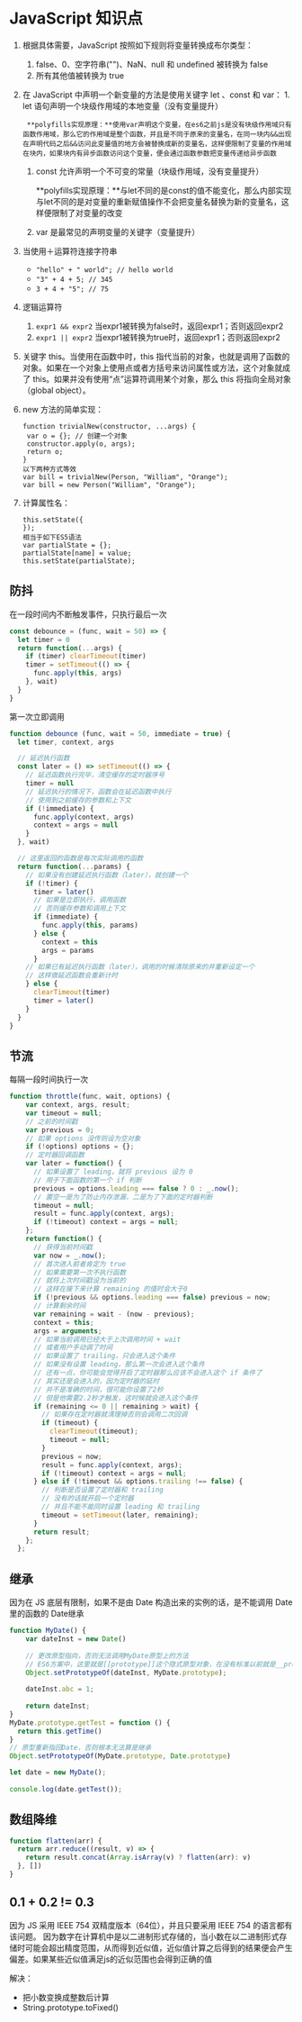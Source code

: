 # JavaScript 知识点

1. 根据具体需要，JavaScript 按照如下规则将变量转换成布尔类型：
   1. false、0、空字符串\(""\)、NaN、null 和 undefined 被转换为 false
   2. 所有其他值被转换为 true
2. 在 JavaScript 中声明一个新变量的方法是使用关键字 let 、const 和 var： 1. let 语句声明一个块级作用域的本地变量（没有变量提升）

   ```text
    **polyfills实现原理：**使用var声明这个变量，在es6之前js是没有块级作用域只有函数作用域，那么它的作用域是整个函数，并且是不同于原来的变量名，在同一块内&&出现在声明代码之后&&访问此变量值的地方会被替换成新的变量名，这样便限制了变量的作用域在块内，如果块内有异步函数访问这个变量，便会通过函数参数把变量传递给异步函数
   ```

   1. const 允许声明一个不可变的常量（块级作用域，没有变量提升）

      **polyfills实现原理：**与let不同的是const的值不能变化，那么内部实现与let不同的是对变量的重新赋值操作不会把变量名替换为新的变量名，这样便限制了对变量的改变

   2. var 是最常见的声明变量的关键字（变量提升）

3. 当使用＋运算符连接字符串
   * `"hello" + " world"; // hello world`
   * `"3" + 4 + 5; // 345`
   * `3 + 4 + "5"; // 75`
4. 逻辑运算符
   1. `expr1 && expr2` 当expr1被转换为false时，返回expr1；否则返回expr2
   2. `expr1 || expr2` 当expr1被转换为true时，返回expr1；否则返回expr2
5. 关键字 this。当使用在函数中时，this 指代当前的对象，也就是调用了函数的对象。如果在一个对象上使用点或者方括号来访问属性或方法，这个对象就成了 this。如果并没有使用“点”运算符调用某个对象，那么 this 将指向全局对象（global object）。
6. new 方法的简单实现：

   ```text
   function trivialNew(constructor, ...args) {
    var o = {}; // 创建一个对象
    constructor.apply(o, args);
    return o;
   }
   以下两种方式等效
   var bill = trivialNew(Person, "William", "Orange");
   var bill = new Person("William", "Orange");
   ```

7. 计算属性名：

   ```text
   this.setState({
   });
   相当于如下ES5语法
   var partialState = {};
   partialState[name] = value;
   this.setState(partialState);
   ```

## 防抖

在一段时间内不断触发事件，只执行最后一次
```js
const debounce = (func, wait = 50) => {
  let timer = 0
  return function(...args) {
    if (timer) clearTimeout(timer)
    timer = setTimeout(() => {
      func.apply(this, args)
    }, wait)
  }
}
```
第一次立即调用
```js
function debounce (func, wait = 50, immediate = true) {
  let timer, context, args

  // 延迟执行函数
  const later = () => setTimeout(() => {
    // 延迟函数执行完毕，清空缓存的定时器序号
    timer = null
    // 延迟执行的情况下，函数会在延迟函数中执行
    // 使用到之前缓存的参数和上下文
    if (!immediate) {
      func.apply(context, args)
      context = args = null
    }
  }, wait)

  // 这里返回的函数是每次实际调用的函数
  return function(...params) {
    // 如果没有创建延迟执行函数（later），就创建一个
    if (!timer) {
      timer = later()
      // 如果是立即执行，调用函数
      // 否则缓存参数和调用上下文
      if (immediate) {
        func.apply(this, params)
      } else {
        context = this
        args = params
      }
    // 如果已有延迟执行函数（later），调用的时候清除原来的并重新设定一个
    // 这样做延迟函数会重新计时
    } else {
      clearTimeout(timer)
      timer = later()
    }
  }
}
```

## 节流

每隔一段时间执行一次
```js
function throttle(func, wait, options) {
    var context, args, result;
    var timeout = null;
    // 之前的时间戳
    var previous = 0;
    // 如果 options 没传则设为空对象
    if (!options) options = {};
    // 定时器回调函数
    var later = function() {
      // 如果设置了 leading，就将 previous 设为 0
      // 用于下面函数的第一个 if 判断
      previous = options.leading === false ? 0 : _.now();
      // 置空一是为了防止内存泄漏，二是为了下面的定时器判断
      timeout = null;
      result = func.apply(context, args);
      if (!timeout) context = args = null;
    };
    return function() {
      // 获得当前时间戳
      var now = _.now();
      // 首次进入前者肯定为 true
	  // 如果需要第一次不执行函数
	  // 就将上次时间戳设为当前的
      // 这样在接下来计算 remaining 的值时会大于0
      if (!previous && options.leading === false) previous = now;
      // 计算剩余时间
      var remaining = wait - (now - previous);
      context = this;
      args = arguments;
      // 如果当前调用已经大于上次调用时间 + wait
      // 或者用户手动调了时间
 	  // 如果设置了 trailing，只会进入这个条件
	  // 如果没有设置 leading，那么第一次会进入这个条件
	  // 还有一点，你可能会觉得开启了定时器那么应该不会进入这个 if 条件了
	  // 其实还是会进入的，因为定时器的延时
	  // 并不是准确的时间，很可能你设置了2秒
	  // 但是他需要2.2秒才触发，这时候就会进入这个条件
      if (remaining <= 0 || remaining > wait) {
        // 如果存在定时器就清理掉否则会调用二次回调
        if (timeout) {
          clearTimeout(timeout);
          timeout = null;
        }
        previous = now;
        result = func.apply(context, args);
        if (!timeout) context = args = null;
      } else if (!timeout && options.trailing !== false) {
        // 判断是否设置了定时器和 trailing
	    // 没有的话就开启一个定时器
        // 并且不能不能同时设置 leading 和 trailing
        timeout = setTimeout(later, remaining);
      }
      return result;
    };
  };
```

## 继承
因为在 JS 底层有限制，如果不是由 Date 构造出来的实例的话，是不能调用 Date 里的函数的
Date继承
```js
function MyDate() {
    var dateInst = new Date()
 
    // 更改原型指向，否则无法调用MyDate原型上的方法
    // ES6方案中，这里就是[[prototype]]这个隐式原型对象，在没有标准以前就是__proto__
    Object.setPrototypeOf(dateInst, MyDate.prototype);
 
    dateInst.abc = 1;
 
    return dateInst;
}
MyDate.prototype.getTest = function () {
  return this.getTime()
}
// 原型重新指回Date，否则根本无法算是继承
Object.setPrototypeOf(MyDate.prototype, Date.prototype)

let date = new MyDate();
 
console.log(date.getTest());
```

## 数组降维

```js
function flatten(arr) {
  return arr.reduce((result, v) => {
    return result.concat(Array.isArray(v) ? flatten(arr): v)
  }, [])
}
```

## 0.1 + 0.2 != 0.3

因为 JS 采用 IEEE 754 双精度版本（64位），并且只要采用 IEEE 754 的语言都有该问题。
因为数字在计算机中是以二进制形式存储的，当小数在以二进制形式存储时可能会超出精度范围，从而得到近似值，近似值计算之后得到的结果便会产生偏差。如果某些近似值满足js的近似范围也会得到正确的值

解决：
* 把小数变换成整数后计算
* String.prototype.toFixed()

